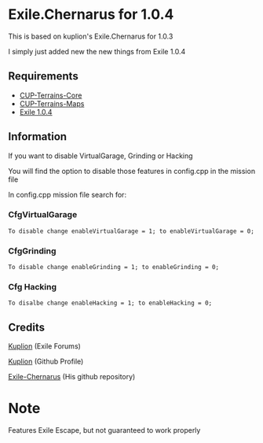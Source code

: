 # Exile.Chernarus for 1.0.4

This is based on kuplion's Exile.Chernarus for 1.0.3

I simply just added new the new things from Exile 1.0.4

## Requirements

* [CUP-Terrains-Core](https://steamcommunity.com/sharedfiles/filedetails/?id=583496184)
* [CUP-Terrains-Maps](https://steamcommunity.com/sharedfiles/filedetails/?id=583544987)
* [Exile 1.0.4](http://www.exilemod.com)

## Information

If you want to disable VirtualGarage, Grinding or Hacking

You will find the option to disable those features in config.cpp in the mission file

In config.cpp mission file search for:


### CfgVirtualGarage
```
To disable change enableVirtualGarage = 1; to enableVirtualGarage = 0;
```

### CfgGrinding
```
To disable change enableGrinding = 1; to enableGrinding = 0;
```

### Cfg Hacking
```
To disalbe change enableHacking = 1; to enableHacking = 0;
```
## Credits

[Kuplion](http://www.exilemod.com/profile/66788-kuplion/) (Exile Forums)

[Kuplion](https://github.com/kuplion) (Github Profile)

[Exile-Chernarus](https://github.com/kuplion/Exile-Chernarus) (His github repository)

# Note

Features Exile Escape, but not guaranteed to work properly
